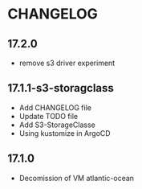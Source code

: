 CHANGELOG
=========




17.2.0
------

- remove s3 driver experiment


17.1.1-s3-storagclass
---------------------

- Add CHANGELOG file
- Update TODO file
- Add S3-StorageClasse
- Using kustomize in ArgoCD

17.1.0
------

- Decomission of VM atlantic-ocean

